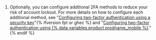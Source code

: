 1. Optionally, you can configure additional 2FA methods to reduce your risk of account lockout. For more details on how to configure each additional method, see "[Configuring two-factor authentication using a security key](/authentication/securing-your-account-with-two-factor-authentication-2fa/configuring-two-factor-authentication#configuring-two-factor-authentication-using-a-security-key)"{% ifversion fpt or ghec %} and "[Configuring two-factor authentication using {% data variables.product.prodname_mobile %}](/authentication/securing-your-account-with-two-factor-authentication-2fa/configuring-two-factor-authentication#configuring-two-factor-authentication-using-github-mobile)."{% endif %} 

